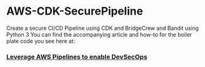 # AWS-CDK-SecurePipeline
Create a secure CI/CD Pipeline using CDK and BridgeCrew and Bandit using Python 3
You can find the accompanying article and how-to for the boiler plate code you see here at:
### [Leverage AWS Pipelines to enable DevSecOps](https://dwchow.medium.com/leverage-aws-pipelines-to-enable-devsecops-e671e710a9f9)
